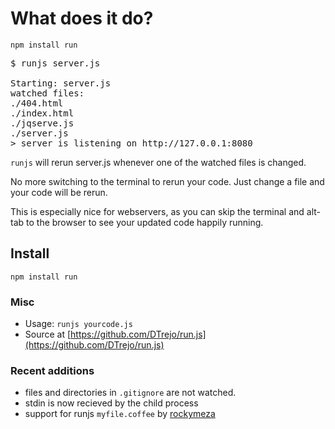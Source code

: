 # What does it do?

`npm install run`

<pre>$ runjs server.js

Starting: server.js
watched files:
./404.html
./index.html
./jqserve.js
./server.js
> server is listening on http://127.0.0.1:8080</pre>

`runjs` will rerun server.js whenever one of the watched files is
changed.

No more switching to the terminal to rerun your code. Just change a file and
your code will be rerun.

This is especially nice for webservers, as you can skip the terminal and
alt-tab to the browser to see your updated code happily running.

## Install

`npm install run`

### Misc

- Usage: `runjs yourcode.js`
- Source at [https://github.com/DTrejo/run.js](https://github.com/DTrejo/run.js)


### Recent additions
- files and directories in `.gitignore` are not watched.
- stdin is now recieved by the child process
- support for runjs `myfile.coffee` by [rockymeza](https://github.com/rockymeza)
